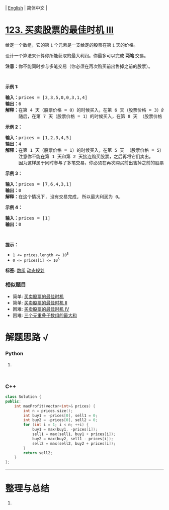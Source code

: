 | [English](README_EN.md) | 简体中文 |

# [123. 买卖股票的最佳时机 III](https://leetcode-cn.com/problems/best-time-to-buy-and-sell-stock-iii)
<p>给定一个数组，它的第<em> </em><code>i</code> 个元素是一支给定的股票在第 <code>i</code><em> </em>天的价格。</p>

<p>设计一个算法来计算你所能获取的最大利润。你最多可以完成 <strong>两笔 </strong>交易。</p>

<p><strong>注意：</strong>你不能同时参与多笔交易（你必须在再次购买前出售掉之前的股票）。</p>

<p> </p>

<p><strong>示例 1:</strong></p>

<pre>
<strong>输入：</strong>prices = [3,3,5,0,0,3,1,4]
<strong>输出：</strong>6
<strong>解释：</strong>在第 4 天（股票价格 = 0）的时候买入，在第 6 天（股票价格 = 3）的时候卖出，这笔交易所能获得利润 = 3-0 = 3 。
     随后，在第 7 天（股票价格 = 1）的时候买入，在第 8 天 （股票价格 = 4）的时候卖出，这笔交易所能获得利润 = 4-1 = 3 。</pre>

<p><strong>示例 2：</strong></p>

<pre>
<strong>输入：</strong>prices = [1,2,3,4,5]
<strong>输出：</strong>4
<strong>解释：</strong>在第 1 天（股票价格 = 1）的时候买入，在第 5 天 （股票价格 = 5）的时候卖出, 这笔交易所能获得利润 = 5-1 = 4 。   
     注意你不能在第 1 天和第 2 天接连购买股票，之后再将它们卖出。   
     因为这样属于同时参与了多笔交易，你必须在再次购买前出售掉之前的股票。
</pre>

<p><strong>示例 3：</strong></p>

<pre>
<strong>输入：</strong>prices = [7,6,4,3,1] 
<strong>输出：</strong>0 
<strong>解释：</strong>在这个情况下, 没有交易完成, 所以最大利润为 0。</pre>

<p><strong>示例 4：</strong></p>

<pre>
<strong>输入：</strong>prices = [1]
<strong>输出：</strong>0
</pre>

<p> </p>

<p><strong>提示：</strong></p>

<ul>
	<li><code>1 <= prices.length <= 10<sup>5</sup></code></li>
	<li><code>0 <= prices[i] <= 10<sup>5</sup></code></li>
</ul>

**标签:**  [数组](https://leetcode-cn.com/tag/array) [动态规划](https://leetcode-cn.com/tag/dynamic-programming) 
 ### 相似题目
- 简单:	[买卖股票的最佳时机](https://leetcode-cn.com/problems/best-time-to-buy-and-sell-stock) 
- 简单:	[买卖股票的最佳时机 II](https://leetcode-cn.com/problems/best-time-to-buy-and-sell-stock-ii) 
- 困难:	[买卖股票的最佳时机 IV](https://leetcode-cn.com/problems/best-time-to-buy-and-sell-stock-iv) 
- 困难:	[三个无重叠子数组的最大和](https://leetcode-cn.com/problems/maximum-sum-of-3-non-overlapping-subarrays) 

# 解题思路 √

### Python

1. 

```python

```


```python

```

### C++

```cpp
class Solution {
public:
    int maxProfit(vector<int>& prices) {
        int n = prices.size();
        int buy1 = -prices[0], sell1 = 0;
        int buy2 = -prices[0], sell2 = 0;
        for (int i = 1; i < n; ++i) {
            buy1 = max(buy1, -prices[i]);
            sell1 = max(sell1, buy1 + prices[i]);
            buy2 = max(buy2, sell1 - prices[i]);
            sell2 = max(sell2, buy2 + prices[i]);
        }
        return sell2;
    }
};
```

---



# 整理与总结

1. 